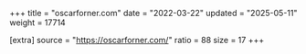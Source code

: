 +++
title = "oscarforner.com"
date = "2022-03-22"
updated = "2025-05-11"
weight = 17714

[extra]
source = "https://oscarforner.com/"
ratio = 88
size = 17
+++
